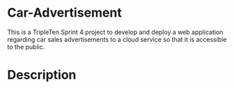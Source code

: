 # Car-Advertisement
This is a TripleTen Sprint 4 project to develop and deploy a web application regarding car sales advertisements to a cloud service so that it is accessible to the public.

# Description
